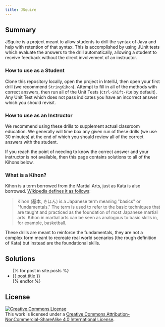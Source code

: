 ```yaml
---
title: JSquire
---
```

## Summary

JSquire is a project meant to allow students to drill the syntax of Java
and help with retention of that syntax.  This is accomplished by using JUnit
tests which evaluate the answers to the drill automatically, allowing a student
to receive feedback without the direct involvement of an instructor.

### How to use as a Student

Clone this repository locally, open the project in IntelliJ, then open your
first drill (we recommend `StringKihon`).  Attempt to fill in all of the methods
with correct answers, then run all of the Unit Tests (`Ctrl-Shift-F10` by default).
Any Unit Test which does not pass indicates you have an incorrect answer which
you should revisit.

### How to use as an Instructor

We recommend using these drills to supplement actual classroom education.  We
generally will time box any given run of these drills (we use 30 minutes) at the
end of which you should review all of the correct answers with the student.

If you reach the point of needing to know the correct answer and your instructor
is not available, then this page contains solutions to all of the Kihons below.

### What is a Kihon?

Kihon is a term borrowed from the Martial Arts, just as Kata is also borrowed.
[Wikipedia defines it as follows](https://en.wikipedia.org/wiki/Kihon):

> Kihon (基本, きほん) is a Japanese term meaning "basics" or "fundamentals." The term is used to refer to the basic techniques that are taught and practiced as the foundation of most Japanese martial arts. Kihon in martial arts can be seen as analogous to basic skills in, for example, basketball.

These drills are meant to reinforce the fundamentals, they are not a complex form
meant to recreate real world scenarios (the rough definition of Kata) but instead
are the foundational skills.

## Solutions
<ul>
  {% for post in site.posts %}
    <li>
      <a href="{{ post.url | relative_url }}">{{ post.title }}</a>
    </li>
  {% endfor %}
</ul>

## License

<a rel="license" href="http://creativecommons.org/licenses/by-nc-sa/4.0/">
  <img alt="Creative Commons License" style="border-width:0" src="https://i.creativecommons.org/l/by-nc-sa/4.0/88x31.png" />
</a>
<br />
This work is licensed under a
<a rel="license" href="http://creativecommons.org/licenses/by-nc-sa/4.0/">Creative Commons Attribution-NonCommercial-ShareAlike 4.0 International License</a>.
